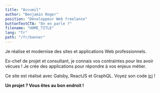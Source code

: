 ```yaml
---
title: "Accueil"
author: "Benjamin Roger"
position: "Développeur Web freelance"
buttonTextCTA: "On en parle ?"
filename: "HOME_TITLE"
lang: "fr"
path: "/fr/banner"
---
```


Je réalise et modernise des sites et applications Web professionnels.

Ex-chef de projet et consultant, je connais vos contraintes pour les avoir vécues ! Je crée des applications pour répondre à vos enjeux métier.

Ce site est réalisé avec Gatsby, ReactJS et GraphQL. Voyez son code [ici](https://github.com/Benjamin-Roger/gatsby-resume/) !

**Un projet ? Vous êtes au bon endroit&nbsp;!**

